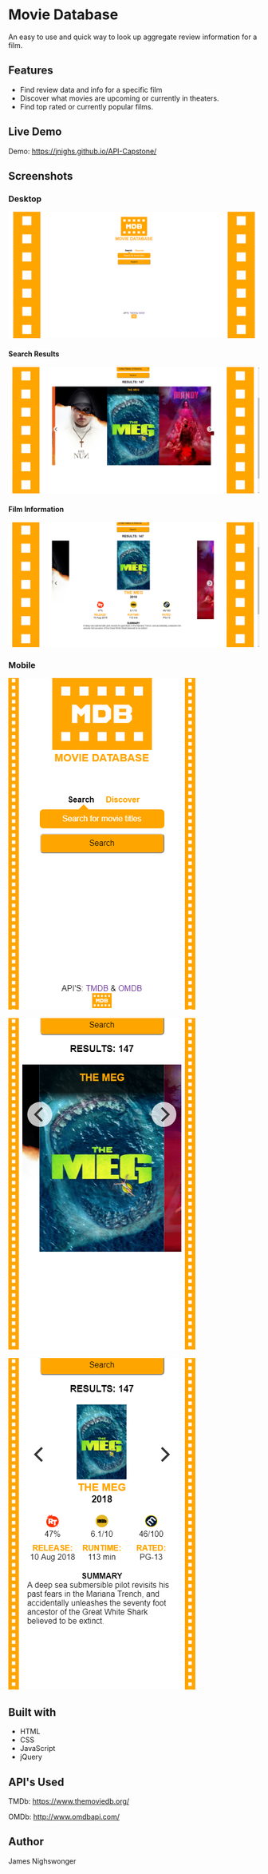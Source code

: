 Movie Database
=============
An easy to use and quick way to look up aggregate review information for a film.

Features
---------
* Find review data and info for a specific film
* Discover what movies are upcoming or currently in theaters.
* Find top rated or currently popular films.

Live Demo
---------
Demo: https://jnighs.github.io/API-Capstone/

Screenshots
-----------
### Desktop
![Search Form](readme_images/desktop_1.png)

#### Search Results
![Search Results](readme_images/desktop_2.png)

#### Film Information
![Movie Information](readme_images/desktop_3.png)

### Mobile
![Search Form](readme_images/mobile_1.png "Desktop layout")

![Search Results](readme_images/mobile_2.png "Desktop layout")

![Movie Information](readme_images/mobile_3.png "Desktop layout")

Built with
----------
* HTML
* CSS
* JavaScript
* jQuery

API's Used
---------

TMDb: https://www.themoviedb.org/

OMDb: http://www.omdbapi.com/

Author
-------
James Nighswonger

